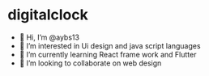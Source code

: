 # digitalclock
- 👋 Hi, I’m @aybs13
- 👀 I’m interested in Ui design and java script languages
- 🌱 I’m currently learning React frame work and Flutter
- 💞️ I’m looking to collaborate on web design

<!---
aybs13/aybs13 is a ✨ special ✨ repository because its `README.md` (this file) appears on your GitHub profile.
You can click the Preview link to take a look at your changes.
--->
